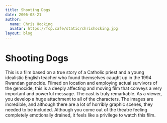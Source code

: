 ```yaml
---
title: Shooting Dogs
date: 2006-08-21
author:
  name: Chris Hocking
  avatar: https://fcp.cafe/static/chrishocking.jpg
layout: blog
---
```

# Shooting Dogs

This is a film based on a true story of a Catholic priest and a young idealistic English teacher who found themselves caught up in the 1994 Rwandan genocide. Filmed on location and employing actual survivors of the genocide, this is a deeply affecting and moving film that conveys a very important and powerful message. The cast is truly remarkable. As a viewer, you develop a huge attachment to all of the characters. The images are incredible, and although there are a lot of horribly graphic scenes, they needed to be included. Although you come out of the theatre feeling completely emotionally drained, it feels like a privilege to watch this film.